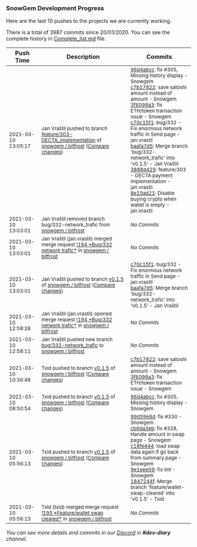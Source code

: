 
### SnowGem Development Progress

Here are the last 10 pushes to the projects we are currently working.

There is a total of 3987 commits since 20/01/2020. You can see the complete history in
 [Complete_list.md](Complete_list.md) file.

| Push Time | Description | Commits |
| --- | --- | --- |
| <sub>2021-03-10 13:05:17</sub> | <sub>Jan Vraštil pushed to branch [feature/303\-DECTA\_implementation](https://gitlab.com/snowgem/bitfrost/commits/feature/303-DECTA_implementation) of [snowgem / bitfrost](https://gitlab.com/snowgem/bitfrost) ([Compare changes](https://gitlab.com/snowgem/bitfrost/compare/e66266a44d8ac2c2390d9d6ef6e761e766fe7836...8e19ad21cc25f6bf5a2bb5ff71ca0c22a91f69b9))</sub> | <sub>[96d4abcc](https://gitlab.com/snowgem/bitfrost/-/commit/96d4abcc3a27c833fb4a7b604f401cf6ce5ce6a5): fix #305, Missing history display - Snowgem<br>[c7b17822](https://gitlab.com/snowgem/bitfrost/-/commit/c7b17822d7c36e56515554000102910bb9c22281): save satoshi amount instead of amount - Snowgem<br>[3f6098a3](https://gitlab.com/snowgem/bitfrost/-/commit/3f6098a325d8e31d4a925d4b08fc1ee568852896): fix ETH/token transaction issue - Snowgem<br>[c70c15f1](https://gitlab.com/snowgem/bitfrost/-/commit/c70c15f1185b08f2e6e74eb8084ea5b23ccb9231): bug/332 - Fix enormous network traffic in Send page - jan.vrastil<br>[baafa7d5](https://gitlab.com/snowgem/bitfrost/-/commit/baafa7d509e1339fcf97f695e9af367098a1371e): Merge branch 'bug/332-network_trafic' into 'v0.1.5' - Jan Vraštil<br>[3888d429](https://gitlab.com/snowgem/bitfrost/-/commit/3888d429b407e9a4f1d882be4e7bc34ca5b7b401): feature/303 - DECTA payment implementation - jan.vrastil<br>[8e19ad21](https://gitlab.com/snowgem/bitfrost/-/commit/8e19ad21cc25f6bf5a2bb5ff71ca0c22a91f69b9): Disable buying crypto when wallet is empty - jan.vrastil</sub> |
| <sub>2021-03-10 13:03:01</sub> | <sub>Jan Vraštil removed branch bug/332-network_trafic from [snowgem / bitfrost](https://gitlab.com/snowgem/bitfrost)</sub> | <sub>_No Commits_</sub> |
| <sub>2021-03-10 13:03:01</sub> | <sub>Jan Vraštil (jan.vrastil) merged merge request [\!194 \*Bug/332 network trafic\*](https://gitlab.com/snowgem/bitfrost/-/merge_requests/194) in [snowgem / bitfrost](https://gitlab.com/snowgem/bitfrost)</sub> | <sub>_No Commits_</sub> |
| <sub>2021-03-10 13:03:01</sub> | <sub>Jan Vraštil pushed to branch [v0\.1\.5](https://gitlab.com/snowgem/bitfrost/commits/v0.1.5) of [snowgem / bitfrost](https://gitlab.com/snowgem/bitfrost) ([Compare changes](https://gitlab.com/snowgem/bitfrost/compare/3f6098a325d8e31d4a925d4b08fc1ee568852896...baafa7d509e1339fcf97f695e9af367098a1371e))</sub> | <sub>[c70c15f1](https://gitlab.com/snowgem/bitfrost/-/commit/c70c15f1185b08f2e6e74eb8084ea5b23ccb9231): bug/332 - Fix enormous network traffic in Send page - jan.vrastil<br>[baafa7d5](https://gitlab.com/snowgem/bitfrost/-/commit/baafa7d509e1339fcf97f695e9af367098a1371e): Merge branch 'bug/332-network_trafic' into 'v0.1.5' - Jan Vraštil</sub> |
| <sub>2021-03-10 12:58:28</sub> | <sub>Jan Vraštil (jan.vrastil) opened merge request [\!194 \*Bug/332 network trafic\*](https://gitlab.com/snowgem/bitfrost/-/merge_requests/194) in [snowgem / bitfrost](https://gitlab.com/snowgem/bitfrost)</sub> | <sub>_No Commits_</sub> |
| <sub>2021-03-10 12:58:11</sub> | <sub>Jan Vraštil pushed new branch [bug/332\-network\_trafic](https://gitlab.com/snowgem/bitfrost/commits/bug/332-network_trafic) to [snowgem / bitfrost](https://gitlab.com/snowgem/bitfrost)</sub> | <sub>_No Commits_</sub> |
| <sub>2021-03-10 10:36:48</sub> | <sub>Txid pushed to branch [v0\.1\.5](https://gitlab.com/snowgem/bitfrost/commits/v0.1.5) of [snowgem / bitfrost](https://gitlab.com/snowgem/bitfrost) ([Compare changes](https://gitlab.com/snowgem/bitfrost/compare/96d4abcc3a27c833fb4a7b604f401cf6ce5ce6a5...3f6098a325d8e31d4a925d4b08fc1ee568852896))</sub> | <sub>[c7b17822](https://gitlab.com/snowgem/bitfrost/-/commit/c7b17822d7c36e56515554000102910bb9c22281): save satoshi amount instead of amount - Snowgem<br>[3f6098a3](https://gitlab.com/snowgem/bitfrost/-/commit/3f6098a325d8e31d4a925d4b08fc1ee568852896): fix ETH/token transaction issue - Snowgem</sub> |
| <sub>2021-03-10 08:50:54</sub> | <sub>Txid pushed to branch [v0\.1\.5](https://gitlab.com/snowgem/bitfrost/commits/v0.1.5) of [snowgem / bitfrost](https://gitlab.com/snowgem/bitfrost) ([Compare changes](https://gitlab.com/snowgem/bitfrost/compare/1847244fef671acd01f81e6b292bb7d49c5f68fd...96d4abcc3a27c833fb4a7b604f401cf6ce5ce6a5))</sub> | <sub>[96d4abcc](https://gitlab.com/snowgem/bitfrost/-/commit/96d4abcc3a27c833fb4a7b604f401cf6ce5ce6a5): fix #305, Missing history display - Snowgem</sub> |
| <sub>2021-03-10 05:56:13</sub> | <sub>Txid pushed to branch [v0\.1\.5](https://gitlab.com/snowgem/bitfrost/commits/v0.1.5) of [snowgem / bitfrost](https://gitlab.com/snowgem/bitfrost) ([Compare changes](https://gitlab.com/snowgem/bitfrost/compare/bc8925f12904053885cce09c831662a736479837...1847244fef671acd01f81e6b292bb7d49c5f68fd))</sub> | <sub>[99d59e8d](https://gitlab.com/snowgem/bitfrost/-/commit/99d59e8d93c22103c19b1d442c9afe32b120cd1e): fix #330 - Snowgem<br>[cb6da3eb](https://gitlab.com/snowgem/bitfrost/-/commit/cb6da3eb740afd0966cbef18ce1329f12a21a502): fix #328, Handle amount in swap page - Snowgem<br>[c18fe444](https://gitlab.com/snowgem/bitfrost/-/commit/c18fe4447076e98c1a94901f38fc020a9518410f): load swap data again if go back from summary page - Snowgem<br>[9e1eee09](https://gitlab.com/snowgem/bitfrost/-/commit/9e1eee0945408b8e4b748072340a927dc2fcf3a4): fix lint - Snowgem<br>[1847244f](https://gitlab.com/snowgem/bitfrost/-/commit/1847244fef671acd01f81e6b292bb7d49c5f68fd): Merge branch 'feature/wallet-swap-cleared' into 'v0.1.5' - Txid</sub> |
| <sub>2021-03-10 05:56:13</sub> | <sub>Txid (txid) merged merge request [\!193 \*Feature/wallet swap cleared\*](https://gitlab.com/snowgem/bitfrost/-/merge_requests/193) in [snowgem / bitfrost](https://gitlab.com/snowgem/bitfrost)</sub> | <sub>_No Commits_</sub> |

_You can see more details and commits in our [Discord](https://discord.gg/zumGnbg) in **#dev-diary** channel._
